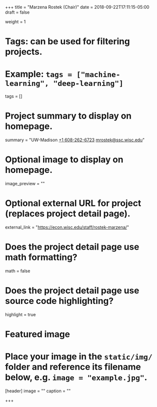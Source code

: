 +++
title = "Marzena Rostek (Chair)"
date = 2018-09-22T17:11:15-05:00
draft = false

weight = 1

# Tags: can be used for filtering projects.
# Example: `tags = ["machine-learning", "deep-learning"]`
tags = []

# Project summary to display on homepage.
summary = "UW-Madison [+1 608-262-6723](tel:+16082626723) [mrostek@ssc.wisc.edu](mailto:mrostek@ssc.wisc.edu)"

# Optional image to display on homepage.
image_preview = ""

# Optional external URL for project (replaces project detail page).
external_link = "https://econ.wisc.edu/staff/rostek-marzena/"

# Does the project detail page use math formatting?
math = false

# Does the project detail page use source code highlighting?
highlight = true

# Featured image
# Place your image in the `static/img/` folder and reference its filename below, e.g. `image = "example.jpg"`.
[header]
image = ""
caption = ""

+++
